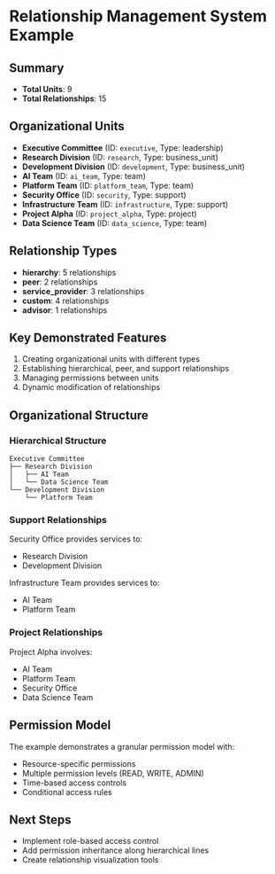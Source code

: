 # Relationship Management System Example

## Summary
- **Total Units**: 9
- **Total Relationships**: 15

## Organizational Units
- **Executive Committee** (ID: `executive`, Type: leadership)
- **Research Division** (ID: `research`, Type: business_unit)
- **Development Division** (ID: `development`, Type: business_unit)
- **AI Team** (ID: `ai_team`, Type: team)
- **Platform Team** (ID: `platform_team`, Type: team)
- **Security Office** (ID: `security`, Type: support)
- **Infrastructure Team** (ID: `infrastructure`, Type: support)
- **Project Alpha** (ID: `project_alpha`, Type: project)
- **Data Science Team** (ID: `data_science`, Type: team)

## Relationship Types
- **hierarchy**: 5 relationships
- **peer**: 2 relationships
- **service_provider**: 3 relationships
- **custom**: 4 relationships
- **advisor**: 1 relationships

## Key Demonstrated Features
1. Creating organizational units with different types
2. Establishing hierarchical, peer, and support relationships
3. Managing permissions between units
4. Dynamic modification of relationships

## Organizational Structure

### Hierarchical Structure
```
Executive Committee
├── Research Division
│   ├── AI Team
│   └── Data Science Team
└── Development Division
    └── Platform Team
```

### Support Relationships
Security Office provides services to:
- Research Division
- Development Division

Infrastructure Team provides services to:
- AI Team
- Platform Team

### Project Relationships
Project Alpha involves:
- AI Team
- Platform Team
- Security Office
- Data Science Team

## Permission Model
The example demonstrates a granular permission model with:
- Resource-specific permissions
- Multiple permission levels (READ, WRITE, ADMIN)
- Time-based access controls
- Conditional access rules

## Next Steps
- Implement role-based access control
- Add permission inheritance along hierarchical lines
- Create relationship visualization tools
